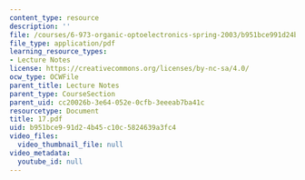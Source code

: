 ```yaml
---
content_type: resource
description: ''
file: /courses/6-973-organic-optoelectronics-spring-2003/b951bce991d24b45c10c5824639a3fc4_17.pdf
file_type: application/pdf
learning_resource_types:
- Lecture Notes
license: https://creativecommons.org/licenses/by-nc-sa/4.0/
ocw_type: OCWFile
parent_title: Lecture Notes
parent_type: CourseSection
parent_uid: cc20026b-3e64-052e-0cfb-3eeeab7ba41c
resourcetype: Document
title: 17.pdf
uid: b951bce9-91d2-4b45-c10c-5824639a3fc4
video_files:
  video_thumbnail_file: null
video_metadata:
  youtube_id: null
---
```

